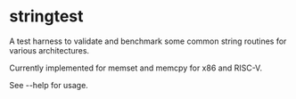 # stringtest
A test harness to validate and benchmark some common string routines for
various architectures.

Currently implemented for memset and memcpy for x86 and RISC-V.

See --help for usage.
